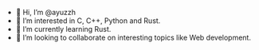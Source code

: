 - 👋 Hi, I’m @ayuzzh
- 👀 I’m interested in C, C++, Python and Rust.
- 🌱 I’m currently learning Rust.
- 💞️ I’m looking to collaborate on interesting topics like Web development.
<!---
ayuzzh/ayuzzh is a ✨ special ✨ repository because its `README.md` (this file) appears on your GitHub profile.
You can click the Preview link to take a look at your changes.
--->
